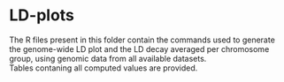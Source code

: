 # LD-plots

The R files present in this folder contain the commands used to generate the genome-wide LD plot and the LD decay averaged per chromosome group, using genomic data from all available datasets. <br />
Tables contaning all computed values are provided.
